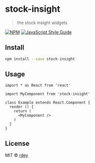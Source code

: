 # stock-insight

> the stock insight widgets

[![NPM](https://img.shields.io/npm/v/stock-insight.svg)](https://www.npmjs.com/package/stock-insight) [![JavaScript Style Guide](https://img.shields.io/badge/code_style-standard-brightgreen.svg)](https://standardjs.com)

## Install

```bash
npm install --save stock-insight
```

## Usage

```tsx
import * as React from 'react'

import MyComponent from 'stock-insight'

class Example extends React.Component {
  render () {
    return (
      <MyComponent />
    )
  }
}
```

## License

MIT © [rdey](https://github.com/rdey)
